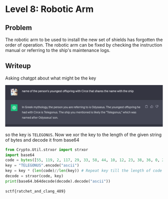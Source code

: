# Level 8: Robotic Arm

## Problem

The robotic arm to be used to install the new set of shields has forgotten the order of operation. The robotic arm can be fixed by checking the instruction manual or referring to the ship's maintenance logs.

## Writeup

Asking chatgpt about what might be the key

![Alt text](image.png)

so the key is `TELEGONUS`. Now we xor the key to the length of the given string of bytes and decode it from base64

```python
from Crypto.Util.strxor import strxor
import base64
code = bytes([55, 119, 2, 117, 29, 33, 58, 44, 10, 12, 23, 38, 36, 0, 25, 126, 13, 97, 18, 48, 22, 3, 126, 37, 44, 18, 21, 33, 31, 125, 125, 119, 0, 10, 57, 106])
key = "TELEGONUS".encode("ascii")
key = key * (len(code)//len(key)) # Repeat key till the length of code
decode = strxor(code, key)
print(base64.b64decode(decode).decode("ascii"))
```

`sctf{ratchet_and_clang_489}`
